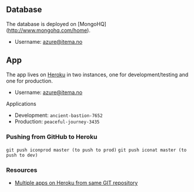 ## Database

The database is deployed on [MongoHQ] (http://www.mongohq.com/home).
- Username: azure@itema.no

## App 

The app lives on [Heroku](https://id.heroku.com/login) in two instances, one for development/testing and one for production.

- Username: azure@itema.no

Applications
- Development: `ancient-bastion-7652`
- Production: `peaceful-journey-3435`

### Pushing from GitHub to Heroku

`git push iconprod master (to push to prod)`
`git push iconat master (to push to dev)`

### Resources
- [Multiple apps on Heroku from same GIT repository](http://tanyanam.com/technology/multiple-apps-on-heroku-from-the-same-git-repository)

